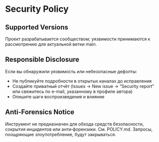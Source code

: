 # Security Policy

## Supported Versions
Проект разрабатывается сообществом; уязвимости принимаются к рассмотрению для актуальной ветки main.

## Responsible Disclosure
Если вы обнаружили уязвимость или небезопасные дефолты:
- Не публикуйте подробности в открытых каналах до исправления
- Создайте приватный отчёт (Issues → New issue → “Security report” или свяжитесь по e-mail, указанному в профиле автора)
- Опишите шаги воспроизведения и влияние

## Anti-Forensics Notice
Инструмент не предназначен для обхода средств безопасности, сокрытия инцидентов или анти‑форензики. См. POLICY.md. Запросы, поощряющие злоупотребление, будут закрываться.
